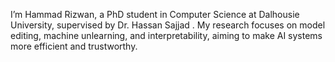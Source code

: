 I’m Hammad Rizwan, a PhD student in Computer Science at Dalhousie University, supervised by Dr. Hassan Sajjad
. My research focuses on model editing, machine unlearning, and interpretability, aiming to make AI systems more efficient and trustworthy.